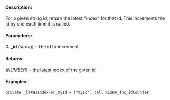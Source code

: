 #### Description:
For a given string id, return the latest "index" for that id. This increments the id by one each time it is called.

#### Parameters:
0: **_id** *(string)* - The id to increment

#### Returns:
*(NUMBER)* - the latest index of the given id

#### Examples:
```sqf
private _latesIndexFor_myId = ["myId"] call KISKA_fnc_idCounter;
```

